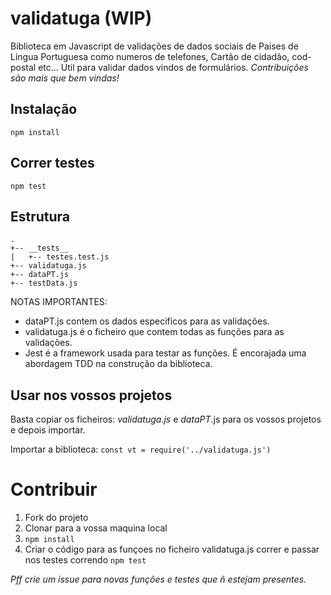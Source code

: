 # validatuga (WIP)

Biblioteca em Javascript de validações de dados sociais de Paises de Lingua Portuguesa como numeros de telefones, Cartão de cidadão, cod-postal etc...
Util para validar dados vindos de formulários.
*Contribuições são mais que bem vindas!*

## Instalação

`npm install`

## Correr testes

`npm test`

## Estrutura

```
.
+-- __tests__
|   +-- testes.test.js
+-- validatuga.js
+-- dataPT.js
+-- testData.js

```
NOTAS IMPORTANTES:
- dataPT.js contem os dados especificos para as validações.
- validatuga.js é o ficheiro que contem todas as funções para as validações.
- Jest é a framework usada para testar as funções. É encorajada uma abordagem TDD na construção da biblioteca. 

## Usar nos vossos projetos
Basta copiar os ficheiros:
*validatuga.js* e *dataPT*.js para os vossos projetos e depois importar.

Importar a biblioteca: 
`const vt = require('../validatuga.js')`

# Contribuir

1. Fork do projeto
2. Clonar para a vossa maquina local
3. `npm install`
4. Criar o código para as funçoes no ficheiro validatuga.js correr e passar nos testes correndo `npm test`

*Pff crie um issue para novas funções e testes que ñ estejam presentes.*
